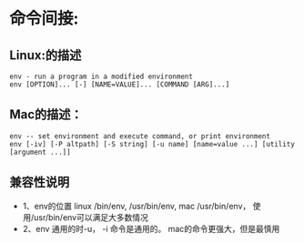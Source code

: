 # 命令间接:
## Linux:的描述
```
env - run a program in a modified environment
env [OPTION]... [-] [NAME=VALUE]... [COMMAND [ARG]...]
```
## Mac的描述：
```
env -- set environment and execute command, or print environment
env [-iv] [-P altpath] [-S string] [-u name] [name=value ...] [utility [argument ...]]
```
## 兼容性说明
* 1、env的位置 linux /bin/env, /usr/bin/env, mac /usr/bin/env， 使用/usr/bin/env可以满足大多数情况
* 2、env 通用的时-u， -i 命令是通用的。 mac的命令更强大，但是最慎用
